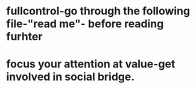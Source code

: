 # fullcontrol-go through the following file-"read me"- before reading furhter 
# focus your attention at value-get involved in social bridge.
